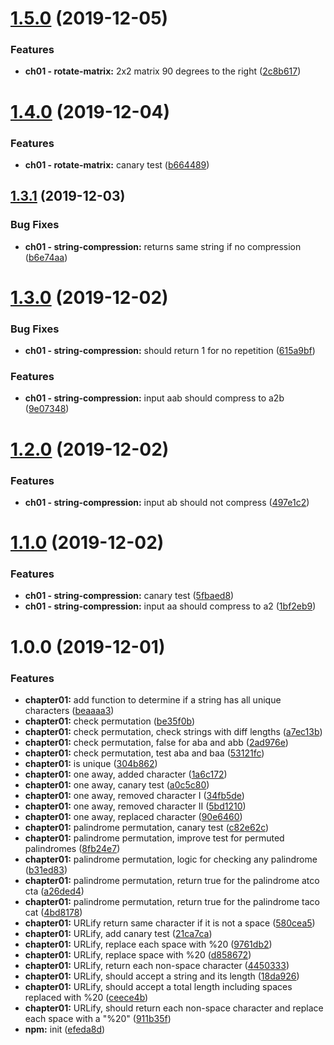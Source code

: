 # [1.5.0](https://github.com/poulzinho/crci-tdd/compare/v1.4.0...v1.5.0) (2019-12-05)


### Features

* **ch01 - rotate-matrix:** 2x2 matrix 90 degrees to the right ([2c8b617](https://github.com/poulzinho/crci-tdd/commit/2c8b617dc66059fd4298a3f9551e1f06d20d3f3d))

# [1.4.0](https://github.com/poulzinho/crci-tdd/compare/v1.3.1...v1.4.0) (2019-12-04)


### Features

* **ch01 - rotate-matrix:** canary test ([b664489](https://github.com/poulzinho/crci-tdd/commit/b6644892cf0b89b3a828cda8044913a0a1b9a615))

## [1.3.1](https://github.com/poulzinho/crci-tdd/compare/v1.3.0...v1.3.1) (2019-12-03)


### Bug Fixes

* **ch01 - string-compression:** returns same string if no compression ([b6e74aa](https://github.com/poulzinho/crci-tdd/commit/b6e74aa7ead894a01681e7c8cf6ecbe841abd567))

# [1.3.0](https://github.com/poulzinho/crci-tdd/compare/v1.2.0...v1.3.0) (2019-12-02)


### Bug Fixes

* **ch01 - string-compression:** should return 1 for no repetition ([615a9bf](https://github.com/poulzinho/crci-tdd/commit/615a9bf889d852360a5da175c457aabfa18dc89c))


### Features

* **ch01 - string-compression:** input aab should compress to a2b ([9e07348](https://github.com/poulzinho/crci-tdd/commit/9e07348da8f287e9f9a2e79dd1103d446968d28e))

# [1.2.0](https://github.com/poulzinho/crci-tdd/compare/v1.1.0...v1.2.0) (2019-12-02)


### Features

* **ch01 - string-compression:** input ab should not compress ([497e1c2](https://github.com/poulzinho/crci-tdd/commit/497e1c2d3f29605cd22991e55be002e9bafcd542))

# [1.1.0](https://github.com/poulzinho/crci-tdd/compare/v1.0.0...v1.1.0) (2019-12-02)


### Features

* **ch01 - string-compression:** canary test ([5fbaed8](https://github.com/poulzinho/crci-tdd/commit/5fbaed85f3f385582dfab2d2faf0b497e41e068b))
* **ch01 - string-compression:** input aa should compress to a2 ([1bf2eb9](https://github.com/poulzinho/crci-tdd/commit/1bf2eb9d852f7688473f0143ab5940b420d68a7d))

# 1.0.0 (2019-12-01)


### Features

* **chapter01:** add function to determine if a string has all unique characters ([beaaaa3](https://github.com/poulzinho/crci-tdd/commit/beaaaa3415eba98490a1e51c5f963c84ef9e49b2))
* **chapter01:** check permutation ([be35f0b](https://github.com/poulzinho/crci-tdd/commit/be35f0bcf2c0a073be7427bbba981373fb1ea521))
* **chapter01:** check permutation, check strings with diff lengths ([a7ec13b](https://github.com/poulzinho/crci-tdd/commit/a7ec13be96dd924c5621f4ac51e343c17c1b70c8))
* **chapter01:** check permutation, false for aba and abb ([2ad976e](https://github.com/poulzinho/crci-tdd/commit/2ad976e804d4b28eacef32e236e2ee9a3ba869ae))
* **chapter01:** check permutation, test aba and baa ([53121fc](https://github.com/poulzinho/crci-tdd/commit/53121fc57072874df1a8e9e7ad6de17803e4ee0e))
* **chapter01:** is unique ([304b862](https://github.com/poulzinho/crci-tdd/commit/304b86223b884f0462c2767e934a4950d9dcc255))
* **chapter01:** one away, added character ([1a6c172](https://github.com/poulzinho/crci-tdd/commit/1a6c172d79d98c5b311bae23f543ab2e7af0331d))
* **chapter01:** one away, canary test ([a0c5c80](https://github.com/poulzinho/crci-tdd/commit/a0c5c807df75ace6a352fead647397c029cc9781))
* **chapter01:** one away, removed character I ([34fb5de](https://github.com/poulzinho/crci-tdd/commit/34fb5de327b40845f0e41213dfa5faedf9a3b08b))
* **chapter01:** one away, removed character II ([5bd1210](https://github.com/poulzinho/crci-tdd/commit/5bd1210225e2752e3c7c2a5c501169761812676e))
* **chapter01:** one away, replaced character ([90e6460](https://github.com/poulzinho/crci-tdd/commit/90e6460bd544e1ba9a618f5270f98f25b01f2617))
* **chapter01:** palindrome permutation, canary test ([c82e62c](https://github.com/poulzinho/crci-tdd/commit/c82e62ccb30f43aac48f3ba8c751ce98b49b2a97))
* **chapter01:** palindrome permutation, improve test for permuted palindromes ([8fb24e7](https://github.com/poulzinho/crci-tdd/commit/8fb24e75a2f42ed8dbfa3fbad6b1c8624f872ac1))
* **chapter01:** palindrome permutation, logic for checking any palindrome ([b31ed83](https://github.com/poulzinho/crci-tdd/commit/b31ed83a10b4281516009493c58a01cba4883a71))
* **chapter01:** palindrome permutation, return true for the palindrome atco cta ([a26ded4](https://github.com/poulzinho/crci-tdd/commit/a26ded4ca7e944fa387e2e5cb6aaaa88e50e2655))
* **chapter01:** palindrome permutation, return true for the palindrome taco cat ([4bd8178](https://github.com/poulzinho/crci-tdd/commit/4bd8178d7f17214eadd00d1231f8035f05e5f2d6))
* **chapter01:** URLify return same character if it is not a space ([580cea5](https://github.com/poulzinho/crci-tdd/commit/580cea5a41631ff7e884b6190fe842daf1b1474b))
* **chapter01:** URLify, add canary test ([21ca7ca](https://github.com/poulzinho/crci-tdd/commit/21ca7ca31eca209fad9115a1e89f422b7eb11f3a))
* **chapter01:** URLify, replace each space with %20 ([9761db2](https://github.com/poulzinho/crci-tdd/commit/9761db2584dad84994c07b402092be141bb4fce2))
* **chapter01:** URLify, replace space with %20 ([d858672](https://github.com/poulzinho/crci-tdd/commit/d85867257a5cbdabb9b395f9dee4edadf20f063a))
* **chapter01:** URLify, return each non-space character ([4450333](https://github.com/poulzinho/crci-tdd/commit/44503335854d3fe12d3711b66f0f176b84979156))
* **chapter01:** URLify, should accept a string and its length ([18da926](https://github.com/poulzinho/crci-tdd/commit/18da926f250cbb1f917fb7f5cfa7b31e23278f3c))
* **chapter01:** URLify, should accept a total length including spaces replaced with %20 ([ceece4b](https://github.com/poulzinho/crci-tdd/commit/ceece4bf2769c6e5725c1fad8b9900b97faca4a9))
* **chapter01:** URLify, should return each non-space character and replace each space with a "%20" ([911b35f](https://github.com/poulzinho/crci-tdd/commit/911b35fc8c5e52efadd55521562a7fd6180390df))
* **npm:** init ([efeda8d](https://github.com/poulzinho/crci-tdd/commit/efeda8dcbef21e92340f7a887d69cb6691055412))
